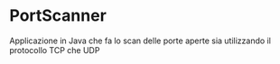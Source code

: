 # PortScanner
Applicazione in Java che fa lo scan delle porte aperte sia utilizzando il protocollo TCP che UDP
